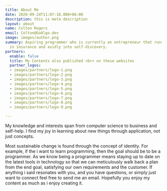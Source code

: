 ```yaml
---
title: About Me
date: 2020-09-24T11:07:10.000+06:00
description: this is meta description
layout: about
name: Colton Rogers
email: Colton@GoAlgo.dev
image: images/author.png
summary: Aspiring programmer who is currently an entrepreneur that runs a business
  in insurance and avidly into self-discovery.
partners:
  enable: false
  title: My Contents also published <br> on these websites
  partner_logos:
  - images/partners/logo-1.png
  - images/partners/logo-2.png
  - images/partners/logo-3.png
  - images/partners/logo-4.png
  - images/partners/logo-5.png
  - images/partners/logo-6.png
  - images/partners/logo-7.png
  - images/partners/logo-8.png
  - images/partners/logo-9.png

---
```

My knowledge and interests span from computer science to business and self-help. I find my joy in learning about new things through application, not just concepts. 

Most sustainable change is found through the concept of identity. For example, if the i want to learn programming, then the goal should be to be a programmer. As we know being a programmer means staying up to date on the latest tools in technology so that we can meticulously walk back a plan from the end goal, satisfying our own requirements and the customer. If anything i said resonates with you, and you have questions, or simply just want to connect feel free to send me an email. Hopefully you enjoy my content as much as i enjoy creating it.